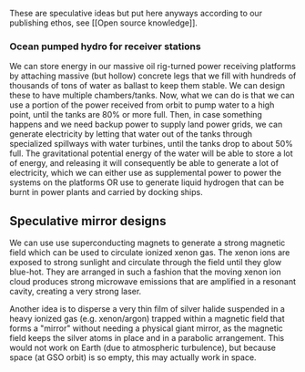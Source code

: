 These are speculative ideas but put here anyways according to our publishing ethos, see [[Open source knowledge]].

### Ocean pumped hydro for receiver stations

We can store energy in our massive oil rig-turned power receiving platforms by attaching massive (but hollow) concrete legs that we fill with hundreds of thousands of tons of water as ballast to keep them stable. We can design these to have multiple chambers/tanks. Now, what we can do is that we can use a portion of the power received from orbit to pump water to a high point, until the tanks are 80% or more full. Then, in case something happens and we need backup power to supply land power grids, we can generate electricity by letting that water out of the tanks through specialized spillways with water turbines, until the tanks drop to about 50% full. The gravitational potential energy of the water will be able to store a lot of energy, and releasing it will consequently be able to generate a lot of electricity, which we can either use as supplemental power to power the systems on the platforms OR use to generate liquid hydrogen that can be burnt in power plants and carried by docking ships.

## Speculative mirror designs

We can use use superconducting magnets to generate a strong magnetic field which can be used to circulate ionized xenon gas. The xenon ions are exposed to strong sunlight and circulate through the field until they glow blue-hot. They are arranged in such a fashion that the moving xenon ion cloud produces strong microwave emissions that are amplified in a resonant cavity, creating a very strong laser.

Another idea is to disperse a very thin film of silver halide suspended in a heavy ionized gas (e.g. xenon/argon) trapped within a magnetic field that forms a "mirror" without needing a physical giant mirror, as the magnetic field keeps the silver atoms in place and in a parabolic arrangement. This would not work on Earth (due to atmospheric turbulence), but because space (at GSO orbit) is so empty, this may actually work in space.